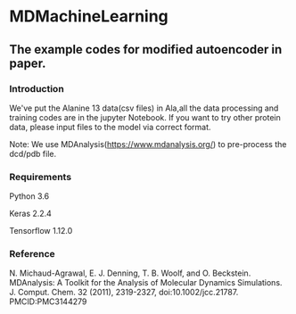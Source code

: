 # MDMachineLearning

## The example codes for modified autoencoder in paper.
### Introduction
We've put the Alanine 13 data(csv files) in Ala,all the data processing and training codes are in the jupyter Notebook. If you want to try other protein data, please input files to the model via correct format. 


Note: We use MDAnalysis(https://www.mdanalysis.org/) to pre-process the dcd/pdb file.

### Requirements
Python 3.6

Keras 2.2.4

Tensorflow 1.12.0

### Reference
N. Michaud-Agrawal, E. J. Denning, T. B. Woolf, and O. Beckstein. MDAnalysis: A Toolkit for the Analysis of Molecular Dynamics Simulations. J. Comput. Chem. 32 (2011), 2319-2327, doi:10.1002/jcc.21787. PMCID:PMC3144279 
